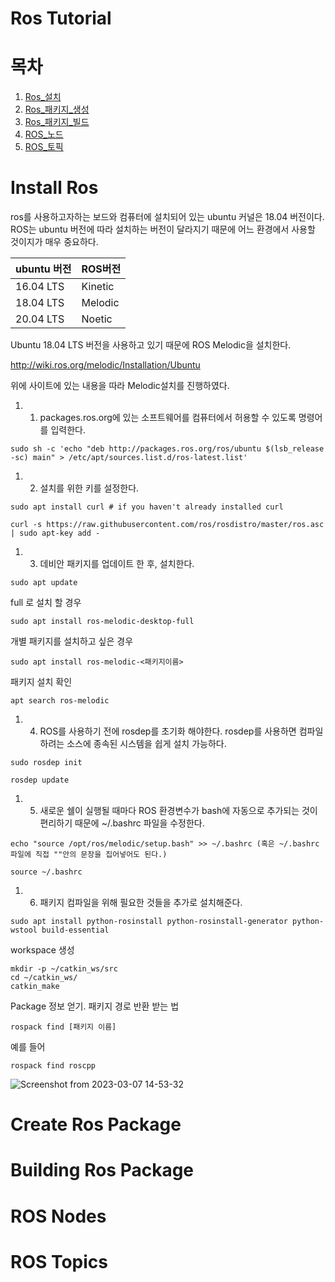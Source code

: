 # Ros Tutorial

# 목차
1. [Ros_설치](#Install-Ros)
2. [Ros_패키지_생성](#Create-Ros-Package)
3. [Ros_패키지_빌드](#Building-Ros-Package)
4. [ROS_노드](#ROS-Nodes)
5. [ROS_토픽](#ROS-Topics)

# Install Ros

ros를 사용하고자하는 보드와 컴퓨터에 설치되어 있는 ubuntu 커널은 18.04 버전이다. ROS는 ubuntu 버전에 따라 설치하는 버전이 달라지기 때문에 어느 환경에서 사용할 것이지가 매우 중요하다. 

|ubuntu 버전|ROS버전|
|-----------|---------|
|16.04 LTS|Kinetic|
|18.04 LTS|Melodic|
|20.04 LTS|Noetic|

Ubuntu 18.04 LTS 버전을 사용하고 있기 때문에 ROS Melodic을 설치한다.

http://wiki.ros.org/melodic/Installation/Ubuntu

위에 사이트에 있는 내용을 따라 Melodic설치를 진행하였다.

1. 1. packages.ros.org에 있는 소프트웨어를 컴퓨터에서 허용할 수 있도록 명령어를 입력한다.

```
sudo sh -c 'echo "deb http://packages.ros.org/ros/ubuntu $(lsb_release -sc) main" > /etc/apt/sources.list.d/ros-latest.list'
```

1. 2. 설치를 위한 키를 설정한다.

```
sudo apt install curl # if you haven't already installed curl

curl -s https://raw.githubusercontent.com/ros/rosdistro/master/ros.asc | sudo apt-key add -
```

1. 3. 데비안 패키지를 업데이트 한 후, 설치한다.

```
sudo apt update
```

full 로 설치 할 경우

```
sudo apt install ros-melodic-desktop-full
```

개별 패키지를 설치하고 싶은 경우

```
sudo apt install ros-melodic-<패키지이름>
```

패키지 설치 확인

```
apt search ros-melodic
```

1. 4. ROS를 사용하기 전에 rosdep를 초기화 해야한다. rosdep를 사용하면 컴파일 하려는 소스에 종속된 시스템을 쉽게 설치 가능하다.
 
```
sudo rosdep init
```

```
rosdep update
``` 

1. 5. 새로운 쉘이 실행될 때마다 ROS 환경변수가 bash에 자동으로 추가되는 것이 편리하기 때문에 ~/.bashrc 파일을 수정한다.

```
echo "source /opt/ros/melodic/setup.bash" >> ~/.bashrc (혹은 ~/.bashrc 파일에 직접 ""안의 문장을 집어넣어도 된다.)
```
 
```
source ~/.bashrc
```
 
1. 6. 패키지 컴파일을 위해 필요한 것들을 추가로 설치해준다.

```
sudo apt install python-rosinstall python-rosinstall-generator python-wstool build-essential
```

workspace 생성

```
mkdir -p ~/catkin_ws/src
cd ~/catkin_ws/
catkin_make
```

Package 정보 얻기. 패키지 경로 반환 받는 법
```
rospack find [패키지 이름]
```

예를 들어
```
rospack find roscpp
```

![Screenshot from 2023-03-07 14-53-32](https://user-images.githubusercontent.com/90883561/223332961-2e3e5374-3734-4c63-8c48-34585d90b6e4.png)


# Create Ros Package



# Building Ros Package

# ROS Nodes

# ROS Topics
